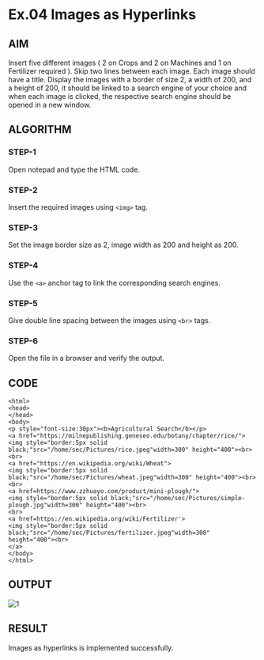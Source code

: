# Ex.04 Images as Hyperlinks
## AIM
  Insert five different images ( 2 on Crops and 2 on Machines and 1 on Fertilizer required ). 
  Skip two lines between each image. Each image should have a title. 
  Display the images with a border of size 2, a width of 200, and a height of 200, 
  it should be linked to a search engine of your choice and when each image is clicked, 
  the respective search engine should be opened in a new window.

## ALGORITHM
### STEP-1
  Open notepad and type the HTML code.

### STEP-2
  Insert the required images using ```<img>``` tag.

### STEP-3
  Set the image border size as 2, image width as 200 and height as 200.

### STEP-4
  Use the ```<a>``` anchor tag to link the corresponding search engines.  

### STEP-5
  Give double line spacing between the images using ```<br>``` tags.
  
### STEP-6
  Open the file in a browser and verify the output.
  
## CODE
```
<html>
<head>
</head>
<body>
<p style="font-size:30px"><b>Agricultural Search</b></p>
<a href="https://milnepublishing.geneseo.edu/botany/chapter/rice/">
<img style="border:5px solid black;"src="/home/sec/Pictures/rice.jpeg"width=300" height="400"><br>
<br>
<a href="https://en.wikipedia.org/wiki/Wheat">
<img style="border:5px solid black;"src="/home/sec/Pictures/wheat.jpeg"width=300" height="400"><br>
<br>
<a href=https://www.zzhuayo.com/product/mini-plough/">
<img style="border:5px solid black;"src="/home/sec/Pictures/simple-plough.jpg"width=300" height="400"><br>
<br>
<a href=https://en.wikipedia.org/wiki/Fertilizer'>
<img style="border:5px solid black;"src="/home/sec/Pictures/fertilizer.jpeg"width=300" height="400"><br>
</a>
</body>
</html>
```

## OUTPUT
![1](https://github.com/Krithikadini/Ex04_Web-Design/assets/127816336/1adda9d3-0786-4c0a-929f-9bcf7bf3bb40)


## RESULT
 Images as hyperlinks is implemented successfully.
